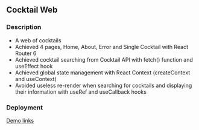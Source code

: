 ## Cocktail Web

### Description

- A web of cocktails
- Achieved 4 pages, Home, About, Error and Single Cocktail with React Router 6
- Achieved cocktail searching from Cocktail API with fetch() function and useEffect hook
- Achieved global state management with React Context (createContext and useContext)
- Avoided useless re-render when searching for cocktails and displaying their information with useRef and useCallback hooks

### Deployment

[Demo links]()
